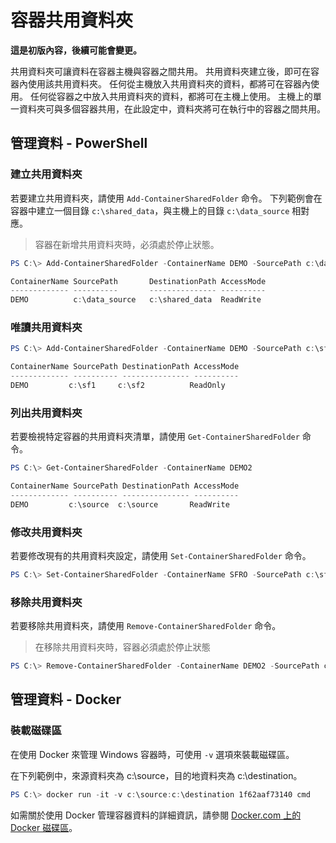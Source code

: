 # 容器共用資料夾

**這是初版內容，後續可能會變更。**

共用資料夾可讓資料在容器主機與容器之間共用。 共用資料夾建立後，即可在容器內使用該共用資料夾。 任何從主機放入共用資料夾的資料，都將可在容器內使用。 任何從容器之中放入共用資料夾的資料，都將可在主機上使用。 主機上的單一資料夾可與多個容器共用，在此設定中，資料夾將可在執行中的容器之間共用。

## 管理資料 - PowerShell

### 建立共用資料夾

若要建立共用資料夾，請使用 `Add-ContainerSharedFolder` 命令。 下列範例會在容器中建立一個目錄 `c:\shared_data`，與主機上的目錄 `c:\data_source` 相對應。

> 容器在新增共用資料夾時，必須處於停止狀態。

```powershell
PS C:\> Add-ContainerSharedFolder -ContainerName DEMO -SourcePath c:\data_source -DestinationPath c:\shared_data

ContainerName SourcePath       DestinationPath AccessMode
------------- ----------       --------------- ----------
DEMO          c:\data_source   c:\shared_data  ReadWrite
```

### 唯讀共用資料夾

```powershell
PS C:\> Add-ContainerSharedFolder -ContainerName DEMO -SourcePath c:\sf1 -DestinationPath c:\sf2 -AccessMode ReadOnly

ContainerName SourcePath DestinationPath AccessMode
------------- ---------- --------------- ----------
DEMO         c:\sf1     c:\sf2          ReadOnly
```

### 列出共用資料夾

若要檢視特定容器的共用資料夾清單，請使用 `Get-ContainerSharedFolder` 命令。

```powershell
PS C:\> Get-ContainerSharedFolder -ContainerName DEMO2

ContainerName SourcePath DestinationPath AccessMode
------------- ---------- --------------- ----------
DEMO         c:\source  c:\source       ReadWrite
```

### 修改共用資料夾

若要修改現有的共用資料夾設定，請使用 `Set-ContainerSharedFolder` 命令。

```powershell
PS C:\> Set-ContainerSharedFolder -ContainerName SFRO -SourcePath c:\sf1 -DestinationPath c:\sf1
```

### 移除共用資料夾

若要移除共用資料夾，請使用 `Remove-ContainerSharedFolder` 命令。

> 在移除共用資料夾時，容器必須處於停止狀態

```powershell
PS C:\> Remove-ContainerSharedFolder -ContainerName DEMO2 -SourcePath c:\source -DestinationPath c:\source
```
## 管理資料 - Docker

### 裝載磁碟區

在使用 Docker 來管理 Windows 容器時，可使用 `-v` 選項來裝載磁碟區。

在下列範例中，來源資料夾為 c:\source，目的地資料夾為 c:\destination。

```powershell
PS C:\> docker run -it -v c:\source:c:\destination 1f62aaf73140 cmd
```

如需關於使用 Docker 管理容器資料的詳細資訊，請參閱 [Docker.com 上的 Docker 磁碟區](https://docs.docker.com/userguide/dockervolumes/)。





